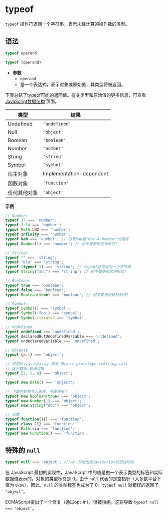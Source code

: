 ﻿# typeof

`typeof` 操作符返回一个字符串，表示未经计算的操作数的类型。

## 语法

```javascript
typeof operand

typeof (operand)
```

 - **参数**
    - `operand`
     - 是一个表达式，表示对象或原始值，其类型将被返回。


下表总结了typeof可能的返回值。有关类型和原始值的更多信息，可查看 [JavaScript数据结构][1] 页面。

|       类型        |       结果          |
|       ----        |       ----          |
|       Undefined   |       `'undefined'` |
|       Null        |       `'object'`    |
|       Boolean     |       `'boolean'`   |
|       Number      |       `'number'`    |
|       String      |       `'string'`    |
|       Symbol      |       `'symbol'`    |
|       宿主对象    |       Implementation-dependent    |
|       函数对象    |       `'function'`  |
|       任何其他对象|       `'object'`    |

**示例**

```javascript
// Numbers
typeof 37 === 'number';
typeof 3.14 === 'number';
typeof Math.LN2 === 'number';
typeof Infinity === 'number';
typeof NaN === 'number'; // 尽管NaN是"Not-A-Number"的缩写
typeof Number(1) === 'number'; // 但不要使用这种形式!

// Strings
typeof "" === 'string';
typeof "bla" === 'string';
typeof (typeof 1) === 'string'; // typeof总是返回一个字符串
typeof String("abc") === 'string'; // 但不要使用这种形式!

// Booleans
typeof true === 'boolean';
typeof false === 'boolean';
typeof Boolean(true) === 'boolean'; // 但不要使用这种形式!

// Symbols
typeof Symbol() === 'symbol';
typeof Symbol('foo') === 'symbol';
typeof Symbol.iterator === 'symbol';

// Undefined
typeof undefined === 'undefined';
typeof declaredButUndefinedVariable === 'undefined';
typeof undeclaredVariable === 'undefined'; 

// Objects
typeof {a:1} === 'object';

// 使用Array.isArray 或者 Object.prototype.toString.call
// 区分数组,普通对象
typeof [1, 2, 4] === 'object';

typeof new Date() === 'object';

// 下面的容易令人迷惑，不要使用！
typeof new Boolean(true) === 'object';
typeof new Number(1) === 'object';
typeof new String("abc") === 'object';

// 函数
typeof function(){} === 'function';
typeof class C{} === 'function'
typeof Math.sin === 'function';
typeof new Function() === 'function';
```

## 特殊的 `null`

```javascript
typeof null === 'object'; // 从一开始出现JavaScript就是这样的
```

在 JavaScript 最初的实现中，JavaScript 中的值是由一个表示类型的标签和实际数据值表示的。对象的类型标签是 0。由于 `null` 代表的是空指针（大多数平台下值为 `0x00`），因此，`null` 的类型标签也成为了 0，`typeof null` 就错误的返回了 `"object"`。

ECMAScript提出了一个修复（通过opt-in），但被拒绝。这将导致 `typeof null === 'object'`。



  [1]: https://github.com/tsejx/JavaScript-Guidebook/blob/master/01_BasicConcept/1_Grammar&Types/3_DataStructures&Types.mdhttps://github.com/tsejx/JavaScript-Guidebook/blob/master/01_BasicConcept/1_Grammar&Types/3_DataStructures&Types.md